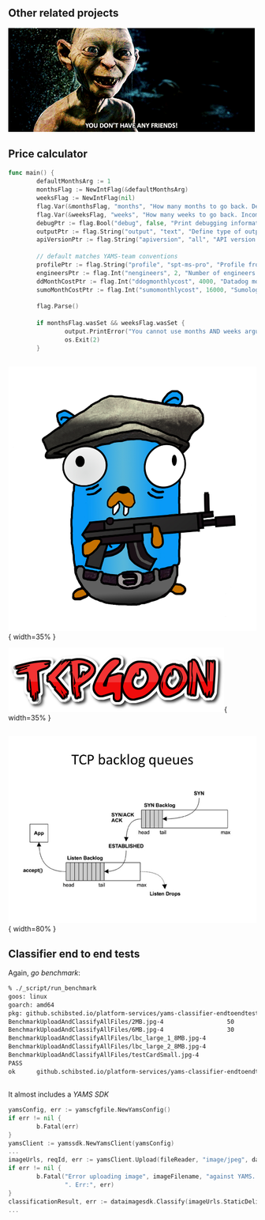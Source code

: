#

## Other related projects
![](nofriends.gif)

## Price calculator 
```go
func main() {
        defaultMonthsArg := 1
        monthsFlag := NewIntFlag(&defaultMonthsArg)
        weeksFlag := NewIntFlag(nil)
        flag.Var(&monthsFlag, "months", "How many months to go back. Default is applied if weeks are not specified.")
        flag.Var(&weeksFlag, "weeks", "How many weeks to go back. Incompatible with the months argument.")
        debugPtr := flag.Bool("debug", false, "Print debugging information to standard error.")
        outputPtr := flag.String("output", "text", "Define type of output {text|csv}.")
        apiVersionPtr := flag.String("apiversion", "all", "API version to take into account: {all|v1|v0}.")

        // default matches YAMS-team conventions
        profilePtr := flag.String("profile", "spt-ms-pro", "Profile from your aws config files you want to use.")
        engineersPtr := flag.Int("nengineers", 2, "Number of engineers maintaining the service.")
        ddMonthCostPtr := flag.Int("ddogmonthlycost", 4000, "Datadog monthly cost (US $) you want to consider.")
        sumoMonthCostPtr := flag.Int("sumomonthlycost", 16000, "Sumologic monthly cost (US $) you want to consider.")

        flag.Parse()

        if monthsFlag.wasSet && weeksFlag.wasSet {
                output.PrintError("You cannot use months AND weeks arguments at the same time")
                os.Exit(2)
        }
```
   
##
![](tcpgoonwhite.jpg){ width=35% }

![](coollogo.png){ width=35% }

##
![](TCP+backlog+queues.jpg){ width=80% }

<!--
## latencyMAP
Choosing the right regions
![](mapAndAWSRegions.png)
-->

## Classifier end to end tests

Again, *go benchmark*:
```bash
% ./_script/run_benchmark
goos: linux
goarch: amd64
pkg: github.schibsted.io/platform-services/yams-classifier-endtoendtest
BenchmarkUploadAndClassifyAllFiles/2MB.jpg-4                  50        1715680610 ns/op
BenchmarkUploadAndClassifyAllFiles/6MB.jpg-4                  30        2427555276 ns/op
BenchmarkUploadAndClassifyAllFiles/lbc_large_1_8MB.jpg-4                      50        2132103767 ns/op
BenchmarkUploadAndClassifyAllFiles/lbc_large_2_8MB.jpg-4                      30        3191113451 ns/op
BenchmarkUploadAndClassifyAllFiles/testCardSmall.jpg-4                       100         801532429 ns/op
PASS
ok      github.schibsted.io/platform-services/yams-classifier-endtoendtest      506.423s
```

##
It almost includes a *YAMS SDK*

```go
yamsConfig, err := yamscfgfile.NewYamsConfig()
if err != nil { 
        b.Fatal(err)
}
yamsClient := yamssdk.NewYamsClient(yamsConfig)
...
imageUrls, reqId, err := yamsClient.Upload(fileReader, "image/jpeg", daysWeWillPreserveUploadedFiles)
if err != nil {
        b.Fatal("Error uploading image", imageFilename, "against YAMS. Reqid:", reqId,
                ". Err:", err)
}
classificationResult, err := dataimagesdk.Classify(imageUrls.StaticDeliveryUrl)
...
```

<!--
# Potential related speeches

## How much magic, and how much DIY?

## Where is the production-ready line?
-->
